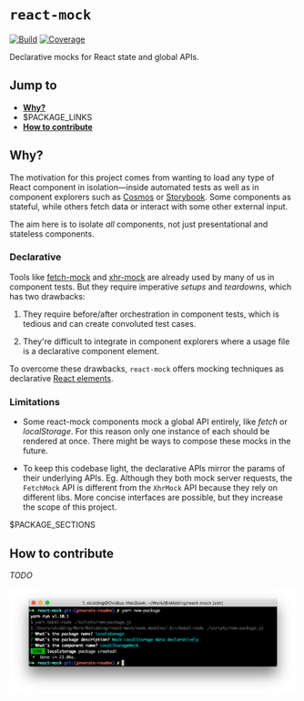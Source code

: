 # `react-mock`

[![Build](https://travis-ci.com/skidding/react-mock.svg?branch=master)](https://travis-ci.com/skidding/react-mock) [![Coverage](https://codecov.io/gh/skidding/react-mock/branch/master/graph/badge.svg)](https://codecov.io/gh/skidding/react-mock)

Declarative mocks for React state and global APIs.

## Jump to

- **[Why?](#why)**
- $PACKAGE_LINKS
- **[How to contribute](#how-to-contribute)**

## Why?

The motivation for this project comes from wanting to load any type of React component in isolation—inside automated tests as well as in component explorers such as [Cosmos](https://github.com/react-cosmos/react-cosmos) or [Storybook](https://github.com/storybooks/storybook). Some components as stateful, while others fetch data or interact with some other external input.

The aim here is to isolate _all_ components, not just presentational and stateless components.

### Declarative

Tools like [fetch-mock](http://www.wheresrhys.co.uk/fetch-mock/) and [xhr-mock](https://github.com/jameslnewell/xhr-mock) are already used by many of us in component tests. But they require imperative _setups_ and _teardowns_, which has two drawbacks:

1. They require before/after orchestration in component tests, which is tedious and can create convoluted test cases.

2. They're difficult to integrate in component explorers where a usage file is a declarative component element.

To overcome these drawbacks, `react-mock` offers mocking techniques as declarative [React elements](https://reactjs.org/docs/rendering-elements.html).

### Limitations

- Some react-mock components mock a global API entirely, like _fetch_ or _localStorage_. For this reason only one instance of each should be rendered at once. There might be ways to compose these mocks in the future.

- To keep this codebase light, the declarative APIs mirror the params of their underlying APIs. Eg. Although they both mock server requests, the `FetchMock` API is different from the `XhrMock` API because they rely on different libs. More concise interfaces are possible, but they increase the scope of this project.

$PACKAGE_SECTIONS

## How to contribute

_TODO_

![New package](new-package.png)
